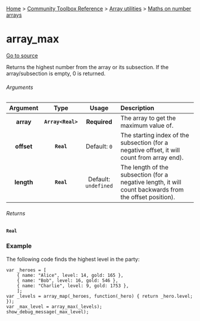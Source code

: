 [Home](/) > [Community Toolbox Reference](/Docs/Reference/Home.md) > [Array utilities](/Docs/Reference/Groups/ArrayUtils.md) > [Maths on number arrays](/Docs/Reference/Groups/ArrayUtils_Maths.md)

# array_max

[Go to source](/Community%20Toolbox/scripts/utils_CommunityToolboxArray/utils_CommunityToolboxArray.gml#L9)

Returns the highest number from the array or its subsection. If the array/subsection is empty, 0 is returned.

###### Arguments

| Argument | Type | Usage | Description |
|:---:|:---:|:---:|:---|
| **array** | **`Array<Real>`** | **Required** | The array to get the maximum value of. |
| **offset** | **`Real`** | Default: `0` | The starting index of the subsection (for a negative offset, it will count from array end). |
| **length** | **`Real`** | Default: `undefined` | The length of the subsection (for a negative length, it will count backwards from the offset position). |

###### Returns
**`Real`**

### Example

The following code finds the highest level in the party:

```gml
var _heroes = [
    { name: "Alice", level: 14, gold: 165 },
    { name: "Bob", level: 16, gold: 546 },
    { name: "Charlie", level: 9, gold: 1753 },
    ];
var _levels = array_map(_heroes, function(_hero) { return _hero.level; });
var _max_level = array_max(_levels);
show_debug_message(_max_level);
```
